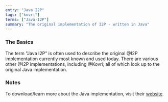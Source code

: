 ```yaml
---
entry: "Java I2P"
tags: ["kovri"]
terms: ["Java-I2P"]
summary: "The original implementation of I2P - written in Java"
---
```


### The Basics

The term "Java I2P" is often used to describe the original @I2P implementation currently most known and used today. There are various other @I2P implementations, including @Kovri; all of which look up to the original Java implementation.

### Notes

To download/learn more about the Java implementation, visit their [website](https://geti2p.net/).
